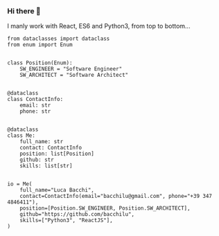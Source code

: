 ### Hi there 👋

I manly work with React, ES6 and Python3, from top to bottom...

<!--
**bacchilu/bacchilu** is a ✨ _special_ ✨ repository because its `README.md` (this file) appears on your GitHub profile.

Here are some ideas to get you started:

- 🔭 I’m currently working on ...
- 🌱 I’m currently learning ...
- 👯 I’m looking to collaborate on ...
- 🤔 I’m looking for help with ...
- 💬 Ask me about ...
- 📫 How to reach me: ...
- 😄 Pronouns: ...
- ⚡ Fun fact: ...
-->

```python3
from dataclasses import dataclass
from enum import Enum


class Position(Enum):
    SW_ENGINEER = "Software Engineer"
    SW_ARCHITECT = "Software Architect"


@dataclass
class ContactInfo:
    email: str
    phone: str


@dataclass
class Me:
    full_name: str
    contact: ContactInfo
    position: list[Position]
    github: str
    skills: list[str]


io = Me(
    full_name="Luca Bacchi",
    contact=ContactInfo(email="bacchilu@gmail.com", phone="+39 347 4846411"),
    position=[Position.SW_ENGINEER, Position.SW_ARCHITECT],
    github="https://github.com/bacchilu",
    skills=["Python3", "ReactJS"],
)
```

